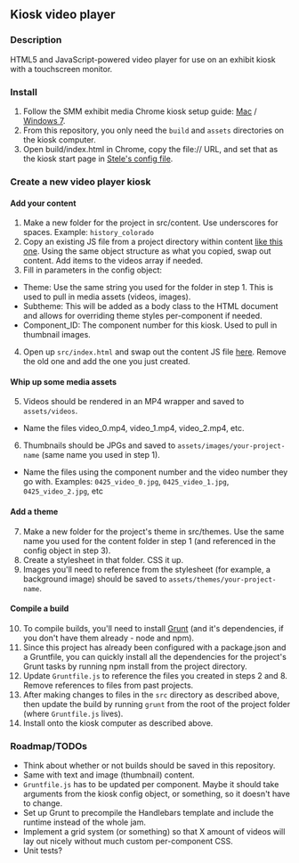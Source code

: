 ## Kiosk video player

### Description 
HTML5 and JavaScript-powered video player for use on an exhibit kiosk with a touchscreen monitor.

### Install
1. Follow the SMM exhibit media Chrome kiosk setup guide: [Mac](http://projects.smm.org/atrium/media/node/284859) / [Windows 7](http://projects.smm.org/atrium/media/node/283722).
2. From this repository, you only need the `build` and `assets` directories on the kiosk computer.
3. Open build/index.html in Chrome, copy the file:// URL, and set that as the kiosk start page in [Stele's config file](https://github.com/scimusmn/stele/blob/master/cfg/browser.cfg.default#L4).

### Create a new video player kiosk

#### Add your content 
1. Make a new folder for the project in src/content. Use underscores for spaces. Example: `history_colorado`
2. Copy an existing JS file from a project directory within content [like this one](https://github.com/scimusmn/kiosk_video_player/blob/master/src/content/history_colorado/hc_0425_pine_beetles.js). Using the same object structure as what you copied, swap out content. Add items to the videos array if needed.
3. Fill in parameters in the config object: 
  * Theme: Use the same string you used for the folder in step 1. This is used to pull in media assets (videos, images).
  * Subtheme: This will be added as a body class to the HTML document and allows for overriding theme styles per-component if needed.
  * Component_ID: The component number for this kiosk. Used to pull in thumbnail images.
4. Open up `src/index.html` and swap out the content JS file [here](https://github.com/scimusmn/kiosk_video_player/blob/master/src/index.html#L36). Remove the old one and add the one you just created.

#### Whip up some media assets
5. Videos should be rendered in an MP4 wrapper and saved to `assets/videos`. 
  * Name the files video_0.mp4, video_1.mp4, video_2.mp4, etc.
6. Thumbnails should be JPGs and saved to `assets/images/your-project-name` (same name you used in step 1).
  * Name the files using the component number and the video number they go with. Examples: `0425_video_0.jpg`, `0425_video_1.jpg`, `0425_video_2.jpg`, etc

#### Add a theme
7. Make a new folder for the project's theme in src/themes. Use the same name you used for the content folder in step 1 (and referenced in the config object in step 3).
8. Create a stylesheet in that folder. CSS it up.
9. Images you'll need to reference from the stylesheet (for example, a background image) should be saved to `assets/themes/your-project-name`.

#### Compile a build 
10. To compile builds, you'll need to install [Grunt](http://gruntjs.com/getting-started) (and it's dependencies, if you don't have them already - node and npm).
11. Since this project has already been configured with a package.json and a Gruntfile, you can quickly install all the dependencies for the project's Grunt tasks by running npm install from the project directory.
12. Update `Gruntfile.js` to reference the files you created in steps 2 and 8. Remove references to files from past projects.
13. After making changes to files in the `src` directory as described above, then update the build by running `grunt` from the root of the project folder (where `Gruntfile.js` lives).
14. Install onto the kiosk computer as described above.

### Roadmap/TODOs
* Think about whether or not builds should be saved in this repository.
* Same with text and image (thumbnail) content.
* `Gruntfile.js` has to be updated per component. Maybe it should take arguments from the kiosk config object, or something, so it doesn't have to change.
* Set up Grunt to precompile the Handlebars template and include the runtime instead of the whole jam.
* Implement a grid system (or something) so that X amount of videos will lay out nicely without much custom per-component CSS.
* Unit tests?
